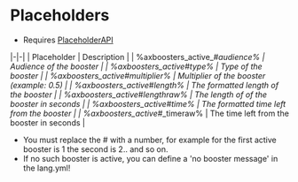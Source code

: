 # Placeholders

* Requires [PlaceholderAPI](https://placeholderapi.com/)

|-|-|
| Placeholder | Description |
| %axboosters_active_#_audience% | Audience of the booster |
| %axboosters_active_#_type% | Type of the booster |
| %axboosters_active_#_multiplier% | Multiplier of the booster (example: 0.5) |
| %axboosters_active_#_length% | The formatted length of the booster |
| %axboosters_active_#_lengthraw% | The length of of the booster in seconds |
| %axboosters_active_#_time% | The formatted time left from the booster |
| %axboosters_active_#_timeraw% | The time left from the booster in seconds |
* You must replace the # with a number, for example for the first active booster is 1 the second is 2.. and so on.
* If no such booster is active, you can define a 'no booster message' in the lang.yml!